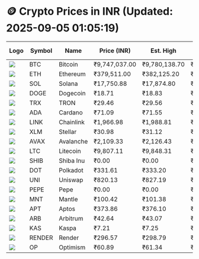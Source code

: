 # 🪙 Crypto Prices in INR (Updated: 2025-09-05 01:05:19)

| Logo | Symbol | Name       | Price (INR) | Est. High | Est. Low | Gross Profit | Fees | Net Profit | ROI % |
|------|--------|------------|-------------|-----------|----------|---------------|------|-------------|--------|
| ![](https://coin-images.coingecko.com/coins/images/1/large/bitcoin.png?1696501400) | BTC    | Bitcoin    | ₹9,747,037.00 | ₹9,780,138.70 | ₹9,713,935.30 | ₹681.53 | ₹200.00 | ₹481.53 | 0.48% |
| ![](https://coin-images.coingecko.com/coins/images/279/large/ethereum.png?1696501628) | ETH    | Ethereum   | ₹379,511.00 | ₹382,125.20 | ₹376,896.80 | ₹1,387.22 | ₹200.00 | ₹1,187.22 | 1.19% |
| ![](https://coin-images.coingecko.com/coins/images/4128/large/solana.png?1718769756) | SOL    | Solana     | ₹17,750.88 | ₹17,874.80 | ₹17,626.96 | ₹1,406.07 | ₹200.00 | ₹1,206.07 | 1.21% |
| ![](https://coin-images.coingecko.com/coins/images/5/large/dogecoin.png?1696501409) | DOGE   | Dogecoin   | ₹18.71 | ₹18.83 | ₹18.59 | ₹1,274.78 | ₹200.00 | ₹1,074.78 | 1.07% |
| ![](https://coin-images.coingecko.com/coins/images/1094/large/tron-logo.png?1696502193) | TRX    | TRON       | ₹29.46 | ₹29.56 | ₹29.36 | ₹664.11 | ₹200.00 | ₹464.11 | 0.46% |
| ![](https://coin-images.coingecko.com/coins/images/975/large/cardano.png?1696502090) | ADA    | Cardano    | ₹71.09 | ₹71.55 | ₹70.63 | ₹1,303.99 | ₹200.00 | ₹1,103.99 | 1.10% |
| ![](https://coin-images.coingecko.com/coins/images/877/large/chainlink-new-logo.png?1696502009) | LINK   | Chainlink  | ₹1,966.98 | ₹1,988.81 | ₹1,945.15 | ₹2,244.66 | ₹200.00 | ₹2,044.66 | 2.04% |
| ![](https://coin-images.coingecko.com/coins/images/100/large/fmpFRHHQ_400x400.jpg?1735231350) | XLM    | Stellar    | ₹30.98 | ₹31.12 | ₹30.84 | ₹875.34 | ₹200.00 | ₹675.34 | 0.68% |
| ![](https://coin-images.coingecko.com/coins/images/12559/large/Avalanche_Circle_RedWhite_Trans.png?1696512369) | AVAX   | Avalanche  | ₹2,109.33 | ₹2,126.43 | ₹2,092.23 | ₹1,634.62 | ₹200.00 | ₹1,434.62 | 1.43% |
| ![](https://coin-images.coingecko.com/coins/images/2/large/litecoin.png?1696501400) | LTC    | Litecoin   | ₹9,807.11 | ₹9,848.31 | ₹9,765.91 | ₹843.76 | ₹200.00 | ₹643.76 | 0.64% |
| ![](https://coin-images.coingecko.com/coins/images/11939/large/shiba.png?1696511800) | SHIB   | Shiba Inu  | ₹0.00 | ₹0.00 | ₹0.00 | ₹1,085.41 | ₹200.00 | ₹885.41 | 0.89% |
| ![](https://coin-images.coingecko.com/coins/images/12171/large/polkadot.png?1696512008) | DOT    | Polkadot   | ₹331.61 | ₹333.20 | ₹330.02 | ₹961.75 | ₹200.00 | ₹761.75 | 0.76% |
| ![](https://coin-images.coingecko.com/coins/images/12504/large/uniswap-logo.png?1720676669) | UNI    | Uniswap    | ₹820.13 | ₹827.19 | ₹813.07 | ₹1,735.64 | ₹200.00 | ₹1,535.64 | 1.54% |
| ![](https://coin-images.coingecko.com/coins/images/29850/large/pepe-token.jpeg?1696528776) | PEPE   | Pepe       | ₹0.00 | ₹0.00 | ₹0.00 | ₹1,675.69 | ₹200.00 | ₹1,475.69 | 1.48% |
| ![](https://coin-images.coingecko.com/coins/images/30980/large/Mantle-Logo-mark.png?1739213200) | MNT    | Mantle     | ₹100.42 | ₹101.38 | ₹99.46 | ₹1,927.38 | ₹200.00 | ₹1,727.38 | 1.73% |
| ![](https://coin-images.coingecko.com/coins/images/26455/large/aptos_round.png?1696525528) | APT    | Aptos      | ₹373.86 | ₹376.10 | ₹371.62 | ₹1,206.89 | ₹200.00 | ₹1,006.89 | 1.01% |
| ![](https://coin-images.coingecko.com/coins/images/16547/large/arb.jpg?1721358242) | ARB    | Arbitrum   | ₹42.64 | ₹43.07 | ₹42.21 | ₹2,039.83 | ₹200.00 | ₹1,839.83 | 1.84% |
| ![](https://coin-images.coingecko.com/coins/images/25751/large/kaspa-icon-exchanges.png?1696524837) | KAS    | Kaspa      | ₹7.21 | ₹7.25 | ₹7.17 | ₹1,129.79 | ₹200.00 | ₹929.79 | 0.93% |
| ![](https://coin-images.coingecko.com/coins/images/11636/large/rndr.png?1696511529) | RENDER | Render     | ₹296.57 | ₹298.79 | ₹294.35 | ₹1,508.41 | ₹200.00 | ₹1,308.41 | 1.31% |
| ![](https://coin-images.coingecko.com/coins/images/25244/large/Optimism.png?1696524385) | OP     | Optimism   | ₹60.89 | ₹61.34 | ₹60.44 | ₹1,474.08 | ₹200.00 | ₹1,274.08 | 1.27% |
